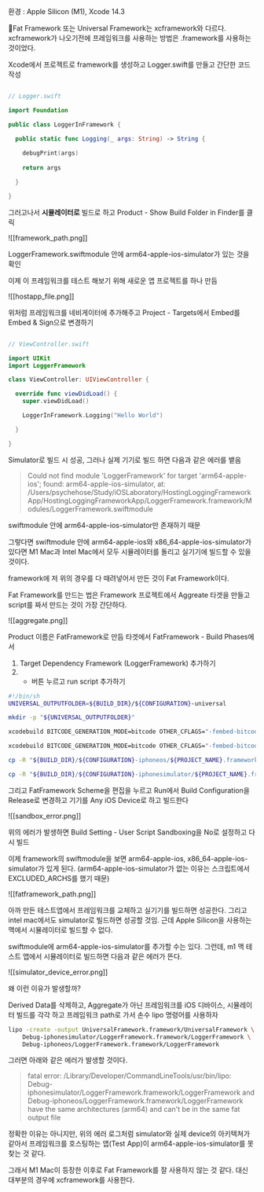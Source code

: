 
환경 : Apple Silicon (M1), Xcode 14.3


Fat Framework 또는 Universal Framework는 xcframework와 다르다. xcframework가 나오기전에 프레임워크를 사용하는 방법은 .framework를 사용하는 것이었다.


Xcode에서 프로젝트로 framework를 생성하고 Logger.swift를 만들고 간단한 코드 작성

```swift

// Logger.swift

import Foundation

public class LoggerInFramework {

  public static func Logging(_ args: String) -> String {
  
    debugPrint(args)
    
    return args

  }

}


```


그러고나서 **시뮬레이터로** 빌드로 하고 Product - Show Build Folder in Finder를 클릭


![[framework_path.png]]

LoggerFramework.swiftmodule 안에 arm64-apple-ios-simulator가 있는 것을 확인

이제 이 프레임워크를 테스트 해보기 위해 새로운 앱 프로젝트를 하나 만듬

![[hostapp_file.png]]


위처럼 프레임워크를 네비게이터에 추가해주고 Project - Targets에서 Embed를 Embed & Sign으로 변경하기


```swift

// ViewController.swift

import UIKit
import LoggerFramework

class ViewController: UIViewController {

  override func viewDidLoad() {
    super.viewDidLoad()

    LoggerInFramework.Logging("Hello World")

  }  

}


```

Simulator로 빌드 시 성공, 그러나 실제 기기로 빌드 하면 다음과 같은 에러를 뱉음

>Could not find module 'LoggerFramework' for target 'arm64-apple-ios'; found: arm64-apple-ios-simulator, at: /Users/psychehose/Study/iOSLaboratory/HostingLoggingFrameworkApp/HostingLoggingFrameworkApp/LoggerFramework.framework/Modules/LoggerFramework.swiftmodule


swiftmodule 안에 arm64-apple-ios-simulator만 존재하기 때문

그렇다면 swiftmodule 안에 arm64-apple-ios와 x86_64-apple-ios-simulator가 있다면 M1 Mac과 Intel Mac에서 모두 시뮬레이터를 돌리고 실기기에 빌드할 수 있을 것이다.

framework에 저 위의 경우를 다 때려넣어서 만든 것이 Fat Framework이다.

Fat Framework를 만드는 법은 Framework 프로젝트에서 Aggreate 타겟을 만들고 script를 짜서 만드는 것이 가장 간단하다.

![[aggregate.png]]



Product 이름은 FatFramework로 만듬 
타겟에서 FatFramework - Build Phases에서 

1. Target Dependency Framework (LoggerFramework) 추가하기
2. + 버튼 누르고 run script 추가하기


```bash
#!/bin/sh 
UNIVERSAL_OUTPUTFOLDER=${BUILD_DIR}/${CONFIGURATION}-universal 

mkdir -p "${UNIVERSAL_OUTPUTFOLDER}" 

xcodebuild BITCODE_GENERATION_MODE=bitcode OTHER_CFLAGS="-fembed-bitcode" -target "${PROJECT_NAME}" ONLY_ACTIVE_ARCH=NO -configuration ${CONFIGURATION} -sdk iphoneos BUILD_DIR="${BUILD_DIR}" BUILD_ROOT="${BUILD_ROOT}" clean build 

xcodebuild BITCODE_GENERATION_MODE=bitcode OTHER_CFLAGS="-fembed-bitcode" -target "${PROJECT_NAME}" ONLY_ACTIVE_ARCH=NO -configuration ${CONFIGURATION} -sdk iphonesimulator BUILD_DIR="${BUILD_DIR}" BUILD_ROOT="${BUILD_ROOT}" EXCLUDED_ARCHS="arm64"  clean build 

cp -R "${BUILD_DIR}/${CONFIGURATION}-iphoneos/${PROJECT_NAME}.framework" "${UNIVERSAL_OUTPUTFOLDER}/" 

cp -R "${BUILD_DIR}/${CONFIGURATION}-iphonesimulator/${PROJECT_NAME}.framework/Modules/${PROJECT_NAME}.swiftmodule/."

```


그리고 FatFramework Scheme을 편집을 누르고 Run에서 Build Configuration을 Release로 변경하고 기기를 Any iOS Device로 하고 빌드한다

![[sandbox_error.png]]


위의 에러가 발생하면 Build Setting -  User Script Sandboxing을 No로 설정하고 다시 빌드

이제 framework의 swiftmodule을 보면 arm64-apple-ios, x86_64-apple-ios-simulator가 있게 된다.
(arm64-apple-ios-simulator가 없는 이유는 스크립트에서 EXCLUDED_ARCHS를 했기 때문)

![[fatframework_path.png]]


아까 만든 테스트앱에서 프레임워크를 교체하고 실기기를 빌드하면 성공한다. 그리고 intel mac에서도 simulator로 빌드하면 성공할 것임. 근데 Apple Silicon을 사용하는 맥에서 시뮬레이터로 빌드할 수 없다.

swiftmodule에 arm64-apple-ios-simulator를 추가할 수는 있다. 그런데, m1 맥 테스트 앱에서 시뮬레이터로 빌드하면 다음과 같은 에러가 뜬다.

![[simulator_device_error.png]]



왜 이런 이유가 발생할까?

Derived Data를 삭제하고, Aggregate가 아닌 프레임워크를 iOS 디바이스, 시뮬레이터 빌드를 각각 하고 프레임워크 path로 가서 손수 lipo 명령어를 사용하자

```bash
lipo -create -output UniversalFramework.framework/UniversalFramework \
    Debug-iphonesimulator/LoggerFramework.framework/LoggerFramework \
    Debug-iphoneos/LoggerFramework.framework/LoggerFramework

```

그러면 아래와 같은 에러가 발생할 것이다.

>fatal error: /Library/Developer/CommandLineTools/usr/bin/lipo: Debug-iphonesimulator/LoggerFramework.framework/LoggerFramework and Debug-iphoneos/LoggerFramework.framework/LoggerFramework have the same architectures (arm64) and can't be in the same fat output file

정확한 이유는 아니지만, 위의 에러 로그처럼 simulator와 실제 device의 아키텍쳐가 같아서 프레임워크를 호스팅하는 앱(Test App)이 arm64-apple-ios-simulator를 못찾는 것 같다.

그래서 M1 Mac이 등장한 이후로 Fat Framework를 잘 사용하지 않는 것 같다. 대신 대부분의 경우에 xcframework를 사용한다.